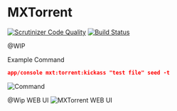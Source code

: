 MXTorrent
========================

[![Scrutinizer Code Quality](https://scrutinizer-ci.com/g/ChiarilloMassimo/MXTorrent/badges/quality-score.png?b=master)](https://scrutinizer-ci.com/g/ChiarilloMassimo/MXTorrent/?branch=master)
[![Build Status](https://scrutinizer-ci.com/g/ChiarilloMassimo/MXTorrent/badges/build.png?b=master)](https://scrutinizer-ci.com/g/ChiarilloMassimo/MXTorrent/build-status/master)

@WIP

Example Command

```json
app/console mxt:torrent:kickass "test file" seed -t
```

![Command](https://cloud.githubusercontent.com/assets/5167596/5732264/8f89a170-9b8f-11e4-8824-c3379465afce.png)

@Wip WEB UI
![MXTorrent WEB UI](https://cloud.githubusercontent.com/assets/5167596/6517577/c2d86702-c39c-11e4-9f27-32651d1de311.png)
